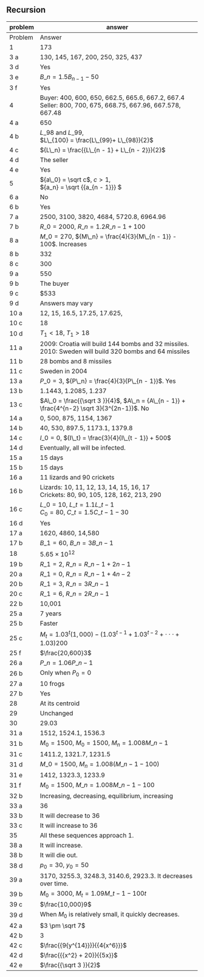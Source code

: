 
## Recursion


|problem|answer|
|-------|------|
|Problem|Answer|
|1|173|
|3 a|130, 145, 167, 200, 250, 325, 437|
|3 d|Yes|
|3 e|<span>${B\_n} = 1.5{B_{n - 1}} - 50$</span>|
|3 f|Yes|
|4|Buyer: 400, 600, 650, 662.5, 665.6, 667.2, 667.4<br> Seller: 800, 700, 675, 668.75, 667.96, 667.578, 667.48|
|4 a|650|
|4 b|<span>$L\_{98}$</span> and <span>$L\_{99}$</span>,<br> $L\_{100} = \frac{L\_{99}+ L\_{98}}{2}$|
|4 c|<span>${L\_n} = \frac{{L\_{n - 1} + L\_{n - 2}}}{2}$</span>|
|4 d|The seller|
|4 e|Yes|
|5|<span>${a\_0} = \sqrt c$</span>, <span>$c > 1$</span>, <br><span>${a\_n} = \sqrt {{a\_{n - 1}}} $</span>|
|6 a|No|
|6 b|Yes|
|7 a|2500, 3100, 3820, 4684, 5720.8, 6964.96|
|7 b|<span>${R\_0} = 2000$</span>, <span>${R\_n} = 1.2{R\_{n - 1}} + 100$</span>|
|8 a|<span>${M\_0} = 270$</span>, <span>${M\_n} = \frac{4}{3}{M\_{n - 1}} - 100$</span>. Increases|
|8 b|332|
|8 c|300|
|9 a|550|
|9 b|The buyer|
|9 c|\$533|
|9 d|Answers may vary|
|10 a|12, 15, 16.5, 17.25, 17.625,|
|10 c|18|
|10 d|<span>${T_1} < 18$</span>, <span>${T_1} > 18$</span>|
|11 a|2009: Croatia will build 144 bombs and 32 missiles.<br>2010: Sweden will build 320 bombs and 64 missiles|
|11 b|28 bombs and 8 missiles|
|11 c|Sweden in 2004|
|13 a|<span>${P\_0} = 3$</span>, <span>${P\_n} = \frac{4}{3}{P\_{n - 1}}$</span>. Yes|
|13 b|1.1443, 1.2085, 1.237|
|13 c|$A\_0 = \frac{{\sqrt 3 }}{4}$, $A\_n = {A\_{n - 1}} + \frac{4^{n-2} \sqrt 3}{3^{2n-1}}$. No|
|14 a|0, 500, 875, 1154, 1367|
|14 b|40, 530, 897.5, 1173.1, 1379.8|
|14 c|<span>${I\_0} = 0$</span>, <span>${I\_t} = \frac{3}{4}{I\_{t - 1}} + 500$</span>|
|14 d|Eventually, all will be infected.|
|15 a|15 days|
|15 b|15 days|
|16 a|11 lizards and 90 crickets|
|16 b|Lizards: 10, 11, 12, 13, 14, 15, 16, 17<br> Crickets: 80, 90, 105, 128, 162, 213, 290|
|16 c|<span>${L\_0} = 10$</span>, $L\_t = 1.1L\_{t-1}$ <br><span>${C_0} = 80$</span>, <span>${C\_t} = 1.5{C\_{t - 1}} - 30$</span>|
|16 d|Yes|
|17 a|1620, 4860, 14,580|
|17 b|<span>${B\_1} = 60$</span>, <span>${B\_n} = 3{B\_{n - 1}}$</span>|
|18|<span>$5.65 \times {10^{12}}$</span>|
|19 b|<span>${R\_1} = 2$</span>, <span>${R\_n} = {R\_{n - 1}} + 2n - 1$</span>|
|20 a|<span>${R\_1} = 0$</span>, <span>${R\_n} = {R\_{n - 1}} + 4n - 2$</span>|
|20 b|<span>${R\_1} = 3$</span>, <span>$R\_n = 3R\_{n - 1}$</span>|
|20 c|<span>${R\_1} = 6$</span>, <span>$R\_n = 2R\_{n - 1}$</span>|
|22 b|10,001|
|25 a|7 years|
|25 b|Faster|
|25 c|<span>${M_t} = {1.03^t}(1,000) - ({1.03^{t - 1}} + {1.03^{t - 2}} + \cdot \cdot \cdot + 1.03)200$</span>|
|25 f|<span>$\frac{20,600}3$</span>|
|26 a|<span>$P\_n = 1.06P\_{n - 1}$</span>|
|26 b|Only when <span>${P_0} = 0$</span>|
|27 a|10 frogs|
|27 b|Yes|
|28|At its centroid|
|29|Unchanged|
|30|29.03|
|31 a|1512, 1524.1, 1536.3|
|31 b|<span>${M_0} = 1500$</span>, $M_0 = 1500$, $M_n = 1.008M\_{n-1}$|
|31 c|1411.2, 1321.7, 1231.5|
|31 d|<span>${M\_0} = 1500$, $M_n = 1.008 \left( M\_{n - 1} - 100 \right)$</span>|
|31 e|1412, 1323.3, 1233.9|
|31 f|$M_0 = 1500$, ${M\_n} = 1.008{M\_{n - 1}} - 100$</span>|
|32 b|Increasing, decreasing, equilibrium, increasing|
|33 a|36|
|33 b|It will decrease to 36|
|33 c|It will increase to 36|
|35|All these sequences approach 1.|
|38 a|It will increase.|
|38 b|It will die out.|
|38 d|<span>${p_0} = 30$</span>, <span>${y_0} = 50$</span>|
|39 a|3170, 3255.3, 3248.3, 3140.6, 2923.3. It decreases over time.|
|39 b|<span>$M_0 = 3000$</span>, <span>$M_t = 1.09M\_{t - 1} - 100t$</span>|
|39 c|$\frac{10,000}9$|
|39 d|When <span>$M_0$</span> is relatively small, it quickly decreases.|
|42 a|<span>$3 \pm \sqrt 7$</span>|
|42 b|3|
|42 c|<span>$\frac{{9{y^{14}}}}{{4{x^6}}}$</span>|
|42 d|<span>$\frac{{{x^2} + 20}}{{5x}}$</span>|
|42 e|<span>$\frac{{\sqrt 3 }}{2}$</span>|

